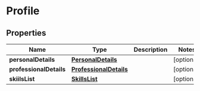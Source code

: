 
# Profile

## Properties
Name | Type | Description | Notes
------------ | ------------- | ------------- | -------------
**personalDetails** | [**PersonalDetails**](PersonalDetails.md) |  |  [optional]
**professionalDetails** | [**ProfessionalDetails**](ProfessionalDetails.md) |  |  [optional]
**skiilsList** | [**SkillsList**](SkillsList.md) |  |  [optional]



